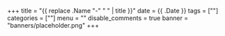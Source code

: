 +++
title = "{{ replace .Name "-" " " | title }}"
date = {{ .Date }}
tags = [""]
categories = [""]
menu = ""
disable_comments = true
banner = "banners/placeholder.png"
+++
